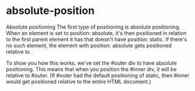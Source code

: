 # absolute-position
Absolute positioning
The first type of positioning is absolute positioning. When an element is set to position: absolute, it's then positioned in relation to the first parent element it has that doesn't have position: static. If there's no such element, the element with position: absolute gets positioned relative to <html>.

To show you how this works, we've set the #outer div to have absolute positioning. This means that when you position the #inner div, it will be relative to #outer. (If #outer had the default positioning of static, then #inner would get positioned relative to the entire HTML document.)
